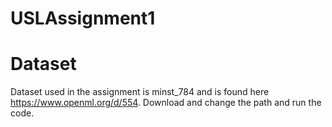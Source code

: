 # USLAssignment1

# Dataset
Dataset used in the assignment is minst_784 and is found here https://www.openml.org/d/554. Download and change the path and run the code.
